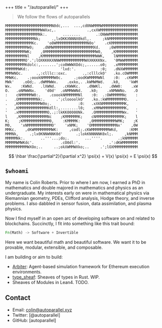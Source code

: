 +++
title = "/autoparallel/"
+++

> We follow the flows of autoparallels


    MMMMMMMMMMMMMMMMMMMMMN0dc,...  ...,cd0NWMMMWMMMMMMMMMMMMMMMM
    MMMMMMMMMMMMMMMMWWXxc,.              .,cxXWMMMMMMMMMMMMMMMMM
    MMMMMMMMMMMMMMMNk:.       ........       .:ONWWMMMMMMMMMMMMM
    MMMMMMMMMMMMMNk;     .,lxOKKXNNNX0kdl,.     ;kNMMMMMMMMMMMMM
    MMMMMMMMMMMMKc.    'o0WMMMMMMMMMMMMMMN0o'    .cKMMMMMMMMMMMM
    MMMMMMMMMMW0;    .dNMWMMMMMMMMMMMMMMMMMMXd.    ;0WMMMMMMMMMM
    MMMMMMMMMWK;    ,0MMMMMMMMMMMMMMMMMMMMMMMW0,    ,KMMMMMMMMMM
    MMMMMMMMMNl    ,KMMMMMMMMMMMMMMMMMMMMMMMMWWK,    lNMMMMMMMMM
    MMMMMMMMMO'.';lOXKKKKXNNWMMMMMMMMMMMWXXKKKKNx.   '0MWWMMMMMM
    MMMMMMMMMKdolc:,.......';co0WWWXOdc;,......o0;   .xMMMMMMMMM
    MMMMMMWKd:.              'lxd:'.           :0;   .dNXWMMMMMM
    MMMWNOc.      .,:clllc::oxc.       .,:clllckO'   .ko.cOWMMMM
    MMWKc.    .;oookNMMMMMW0c.     .;oodKWMMMMWNl    :0:  .cKWMM
    MWk'    .oOd;. .dWMMWWx.    .oxko,. .kWMWMWd.   .k0,    'kWM
    Wx.    :KWNd.   .lXWNd.   .cKWWKc.   .dNWKl.   .dWW0:    .xW
    O.   .oNMWWNx.    'd0d'  .oNMMWWNd.   .k0;    .xNMWWNo.   .O
    :    cNMMMMMW0:.    .coookNMMMMMMNl    :0:  .:OWMMMMMNc    :
    .   .OMMMMMMMMNk:.     .';cloooolkO'   .ko.:kWMMMMMMMMO.   .
    .   ,KMMMMMMMMMMW0o;.            :0:   .xXKNMMMMMMMMMMK,    
    .   ,KMMMMMMMMMMMMMKdll:,........l0;   .xMMWMMMMMMMMMMK,   .
    '   .xMMMMMMMMMMMMMO,.;:lkKK00000Nk.   .OMMMMMMMMMMMMWx.   '
    l    ,KMMMMMMMMMMMMNc    ;KMMMMMMK;    cNMMMMMMMMMMMMK;    l
    K;    ;KMMMMMMMMMMMM0,    :KMMMMK:    ,0MMMMMMMMMMWMK;    ;K
    M0,    'xNMMMMMMMMMMMO'    'xNMK;    'OMMMMMMMMMMMNx'    ,0W
    MMKc.    ,dKWMMMMMMMMWK:     ,codl;.cKWMMMMMMMMWKd,     :KMM
    MMMNk,     .;lx0KNNWNNK0d'      .;lokKNNNNNK0xl;.     ,kNMMM
    MMMMMNk:.       ..'''...;do;.       ...''''.       .;kNMMMMM
    MMMMMWMWKdc'.            .cO0dl:'.             .':dKWMMMMMMM
    MMMMMMMMMMWXOo;..     ..;okXWMMWXko;..     .';lOXMMMMMMMMMMM


$$
\hbar \frac{\partial^2}{\partial x^2} \psi(x) + V(x) \psi(x) = E \psi(x)
$$

## `$whoami`

My name is Colin Roberts.
Prior to where I am now, I earned a PhD in mathematics and double majored in mathematics and physics as an undergraduate.
My interests early on were in mathematical physics via Riemannian geometry, PDEs, Clifford analysis, Hodge theory, and inverse problems.
I also dabbled in sensor fusion, data assimilation, and plasma physics.

Now I find myself in an open arc of developing software on and related to blockchains. 
Succinctly, I fit into something like this trait bound:
```rust
Fn(Math) -> Software + Invertible
```
Here we want beautiful math and beautiful software.
We want it to be provable, modular, extensible, and composable.

I am building or aim to build:
- [Arbiter](https://github.com/primitivefinance/arbiter): Agent-based simulation framework for Ethereum execution environments.
- [type_sheaf](https://github.com/Autoparallel/type_sheaf): Sheaves of types in Rust. WIP.
- Sheaves of Modules in Lean4. TODO.

## Contact

- Email: colin@autoparallel.xyz
- Twitter: [@autoparallel]
- GitHub: [autoparallel]

